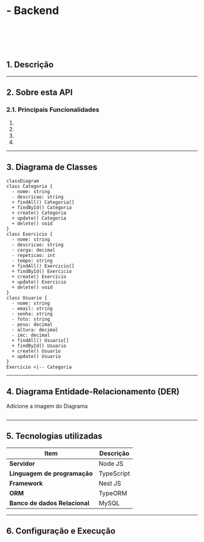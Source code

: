 # - Backend

<br />

<div align="center">
  <img src="" />
</div>

<br /><br />

## 1. Descrição

---

## 2. Sobre esta API

### 2.1. Principais Funcionalidades

1.
2.
3.
4.

---

## 3. Diagrama de Classes

```mermaid
classDiagram
class Categoria {
  - nome: string
  - descricao: string
  + findAll() Categoria[]
  + findById() Categoria
  + create() Categoria
  + update() Categoria
  + delete() void
}
class Exercicio {
  - nome: string
  - descricao: string
  - carga: decimal
  - repeticao: int
  - tempo: string
  + findAll() Exercicio[]
  + findById() Exercicio
  + create() Exercicio
  + update() Exercicio
  + delete() void
}
class Usuario {
  - nome: string
  - email: string
  - senha: string
  - foto: string
  - peso: decimal
  - altura: decimal
  - imc: decimal
  + findAll() Usuario[]
  + findById() Usuario
  + create() Usuario
  + update() Usuario
}
Exercicio <|-- Categoria
```

---

## 4. Diagrama Entidade-Relacionamento (DER)

Adicione a imagem do Diagrama

<div align="center">
    <img src="" />
</div>

---

## 5. Tecnologias utilizadas

| Item                          | Descrição  |
| ----------------------------- | ---------- |
| **Servidor**                  | Node JS    |
| **Linguagem de programação**  | TypeScript |
| **Framework**                 | Nest JS    |
| **ORM**                       | TypeORM    |
| **Banco de dados Relacional** | MySQL      |

---

## 6. Configuração e Execução
